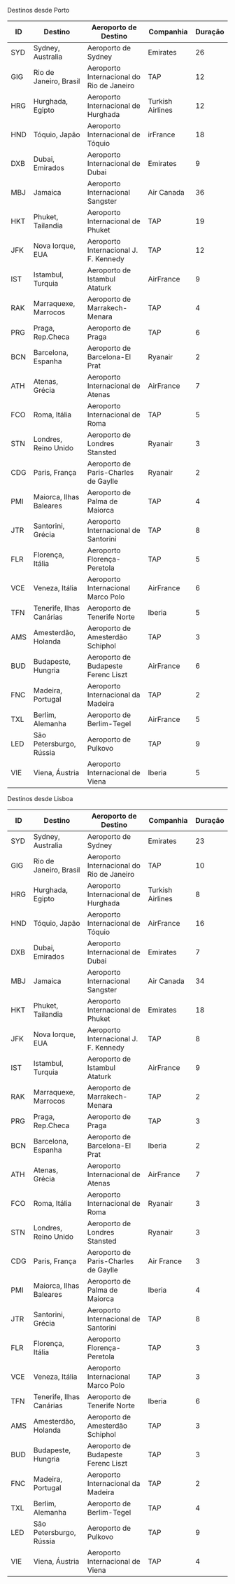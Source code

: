 
Destinos desde Porto

| ID  | Destino                  | Aeroporto de Destino                      | Companhia        | Duração |
|-----|--------------------------|-------------------------------------------|------------------|---------|
| SYD | Sydney, Australia        | Aeroporto de Sydney                       | Emirates         | 26      |
| GIG | Rio de Janeiro, Brasil   | Aeroporto Internacional do Rio de Janeiro | TAP              | 12      |
| HRG | Hurghada, Egipto         | Aeroporto Internacional de Hurghada       | Turkish Airlines | 12      |
| HND | Tóquio, Japão            | Aeroporto Internacional de Tóquio         | irFrance         | 18      |
| DXB | Dubai, Emirados          | Aeroporto Internacional de Dubai          | Emirates         | 9       |
| MBJ | Jamaica                  | Aeroporto Internacional Sangster          | Air Canada       | 36      |
| HKT | Phuket, Tailandia        | Aeroporto Internacional de Phuket         | TAP              | 19      |
| JFK | Nova Iorque, EUA         | Aeroporto Internacional J. F. Kennedy     | TAP              | 12      |
| IST | Istambul, Turquia        | Aeroporto de Istambul Ataturk             | AirFrance        | 9       |
| RAK | Marraquexe, Marrocos     | Aeroporto de Marrakech-Menara             | TAP              | 4       |
| PRG | Praga, Rep.Checa         | Aeroporto de Praga                        | TAP              | 6       |
| BCN | Barcelona, Espanha       | Aeroporto de Barcelona-El Prat            | Ryanair          | 2       |
| ATH | Atenas, Grécia           | Aeroporto Internacional de Atenas         | AirFrance        | 7       |
| FCO | Roma, Itália             | Aeroporto Internacional de Roma           | TAP              | 5       |
| STN | Londres, Reino Unido     | Aeroporto de Londres Stansted             | Ryanair          | 3       |
| CDG | Paris, França            | Aeroporto de Paris-Charles de Gaylle      | Ryanair          | 2       |
| PMI | Maiorca, Ilhas Baleares  | Aeroporto de Palma de Maiorca             | TAP              | 4       |
| JTR | Santorini, Grécia        | Aeroporto Internacional de Santorini      | TAP              | 8       |
| FLR | Florença, Itália         | Aeroporto Florença-Peretola               | TAP              | 5       |
| VCE | Veneza, Itália           | Aeroporto Internacional Marco Polo        | AirFrance        | 6       |
| TFN | Tenerife, Ilhas Canárias | Aeroporto de Tenerife Norte               | Iberia           | 5       |
| AMS | Amesterdão, Holanda      | Aeroporto de Amesterdão Schiphol          | TAP              | 3       |
| BUD | Budapeste, Hungria       | Aeroporto de Budapeste Ferenc Liszt       | AirFrance        | 6       |
| FNC | Madeira, Portugal        | Aeroporto Internacional da Madeira        | TAP              | 2       |
| TXL | Berlim, Alemanha         | Aeroporto de Berlim-Tegel                 | AirFrance        | 5       |
| LED | São Petersburgo, Rússia  | Aeroporto de Pulkovo                      | TAP              | 9       |
| VIE | Viena, Áustria           | Aeroporto Internacional de Viena          | Iberia           | 5       |

Destinos desde Lisboa

| ID  | Destino                  | Aeroporto de Destino                      | Companhia        | Duração |
|-----|--------------------------|-------------------------------------------|------------------|---------|
| SYD | Sydney, Australia        | Aeroporto de Sydney                       | Emirates         | 23      |
| GIG | Rio de Janeiro, Brasil   | Aeroporto Internacional do Rio de Janeiro | TAP              | 10      |
| HRG | Hurghada, Egipto         | Aeroporto Internacional de Hurghada       | Turkish Airlines | 8       |
| HND | Tóquio, Japão            | Aeroporto Internacional de Tóquio         | AirFrance        | 16      |
| DXB | Dubai, Emirados          | Aeroporto Internacional de Dubai          | Emirates         | 7       |
| MBJ | Jamaica                  | Aeroporto Internacional Sangster          | Air Canada       | 34      |
| HKT | Phuket, Tailandia        | Aeroporto Internacional de Phuket         | Emirates         | 18      |
| JFK | Nova Iorque, EUA         | Aeroporto Internacional J. F. Kennedy     | TAP              | 8       |
| IST | Istambul, Turquia        | Aeroporto de Istambul Ataturk             | AirFrance        | 9       |
| RAK | Marraquexe, Marrocos     | Aeroporto de Marrakech-Menara             | TAP              | 2       |
| PRG | Praga, Rep.Checa         | Aeroporto de Praga                        | TAP              | 3       |
| BCN | Barcelona, Espanha       | Aeroporto de Barcelona-El Prat            | Iberia           | 2       |
| ATH | Atenas, Grécia           | Aeroporto Internacional de Atenas         | AirFrance        | 7       |
| FCO | Roma, Itália             | Aeroporto Internacional de Roma           | Ryanair          | 3       |
| STN | Londres, Reino Unido     | Aeroporto de Londres Stansted             | Ryanair          | 3       |
| CDG | Paris, França            | Aeroporto de Paris-Charles de Gaylle      | Air France       | 3       |
| PMI | Maiorca, Ilhas Baleares  | Aeroporto de Palma de Maiorca             | Iberia           | 4       |
| JTR | Santorini, Grécia        | Aeroporto Internacional de Santorini      | TAP              | 8       |
| FLR | Florença, Itália         | Aeroporto Florença-Peretola               | TAP              | 3       |
| VCE | Veneza, Itália           | Aeroporto Internacional Marco Polo        | TAP              | 3       |
| TFN | Tenerife, Ilhas Canárias | Aeroporto de Tenerife Norte               | Iberia           | 6       |
| AMS | Amesterdão, Holanda      | Aeroporto de Amesterdão Schiphol          | TAP              | 3       |
| BUD | Budapeste, Hungria       | Aeroporto de Budapeste Ferenc Liszt       | TAP              | 3       |
| FNC | Madeira, Portugal        | Aeroporto Internacional da Madeira        | TAP              | 2       |
| TXL | Berlim, Alemanha         | Aeroporto de Berlim-Tegel                 | TAP              | 4       |
| LED | São Petersburgo, Rússia  | Aeroporto de Pulkovo                      | TAP              | 9       |
| VIE | Viena, Áustria           | Aeroporto Internacional de Viena          | TAP              | 4       |